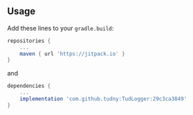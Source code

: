 ## Usage
Add these lines to your `gradle.build`:

```gradle
repositories {
    ...
    maven { url 'https://jitpack.io' }
}
```

and

```gradle
dependencies {
    ...
    implementation 'com.github.tudny:TudLogger:29c3ca3849'
}
```